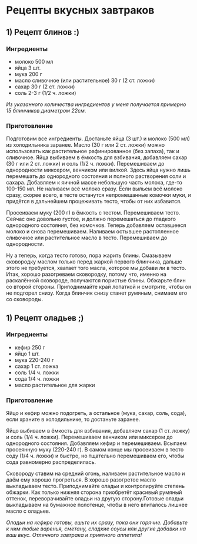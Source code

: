 # **Рецепты вкусных завтраков**

## 1) Рецепт блинов :)

### **Ингредиенты**

+ молоко 500 мл
+ яйца 3 шт.
+ мука 200 г
+ масло сливочное (или растительное) 30 г (2 ст. ложки)
+ сахар 30 г (2 ст. ложки)
+ соль 2-3 г (1/2 ч. ложки)

*Из указанного количества ингредиентов у меня получается примерно 15 блинчиков диаметром 22см.*

### **Приготовление**

Подготовим все ингредиенты. Достаньте яйца (3 шт.) и молоко (500 мл) из холодильника заранее. Масло (30 г или 2 ст. ложки) можно использовать как растительное рафинированное (без запаха), так и сливочное. Яйца выбиваем в ёмкость для взбивания, добавляем сахар (30 г или 2 ст. ложки) и соль (1/2 ч. ложки). Перемешиваем до однородности миксером, венчиком или вилкой. Здесь яйца нужно лишь перемешать до однородного состояния и полного растворения соли и сахара. Добавляем к яичной массе небольшую часть молока, где-то 100-150 мл. Не наливаем всё молоко сразу. Если выльем всё молоко сразу, скорее всего, в тесте останутся непромешанные комочки муки, и придётся в дальнейшем процеживать тесто, чтобы от них избавится. 

Просеиваем муку (200 г) в ёмкость с тестом. Перемешиваем тесто. Сейчас оно довольно густое, и должно перемешаться до гладкого однородного состояния, без комочков. Теперь добавляем оставшееся молоко и снова перемешиваем. Наливаем остывшее растопленное сливочное или растительное масло в тесто. Перемешиваем до однородности.

Ну а теперь, когда тесто готово, пора жарить блины. Смазываем сковородку маслом только перед жаркой первого блинчика, дальше этого не требуется, хватает того масла, которое мы добави ли в тесто. Итак, хорошо разогреваем сковородку, потому что, именно на раскалённой сковороде, получаются пористые блины. Обжарьте блин со второй стороны. Приподнимайте край лопаткой и смотрите, чтобы он не подгорел снизу. Когда блинчик снизу станет румяным, снимаем его со сковороды.

## 1) Рецепт оладьев ;)

### **Ингредиенты**

* кефир 250 г
* яйцо 1 шт.
* мука 220-240 г
* сахар 1 ст. ложка
* соль 1/4 ч. ложки
* сода 1/4 ч. ложки
* масло растительное для жарки

### **Приготовление**

Яйцо и кефир можно подогреть, а остальное (мука, сахар, соль, сода), если храните в холодильнике, то достаньте заранее. 

Яйцо выбиваем в ёмкость для взбивания, добавляем сахар (1 ст. ложку) и соль (1/4 ч. ложки). Перемешиваем венчиком или миксером до однородного состояния. Добавляем кефир и перемешиваем. Всыпаем просеянную муку (220-240 г). В самом конце мы просеиваем в тесто соду (1/4 ч. ложки) и быстро, но тщательно перемешиваем его, чтобы сода равномерно распределилась. 

Сковороду ставим на средний огонь, наливаем растительное масло и даём ему хорошо прогреться. В хорошо разогретое масло выкладываем тесто. Приподнимайте оладьи и контролируйте степень обжарки. Как только нижняя сторона приобретёт красивый румяный оттенок, переворачивайте оладьи на другую сторону.Готовые оладьи выкладываем на бумажное полотенце, чтобы в него впиталось лишнее масло с оладьев. 

*Оладьи на кефире готовы, ешьте их сразу, пока они горячие. Добавьте к ним любые варенья, сметану, сладкие соусы или другие добавки на ваш вкус. Отличного завтрака и приятного аппетита!*

